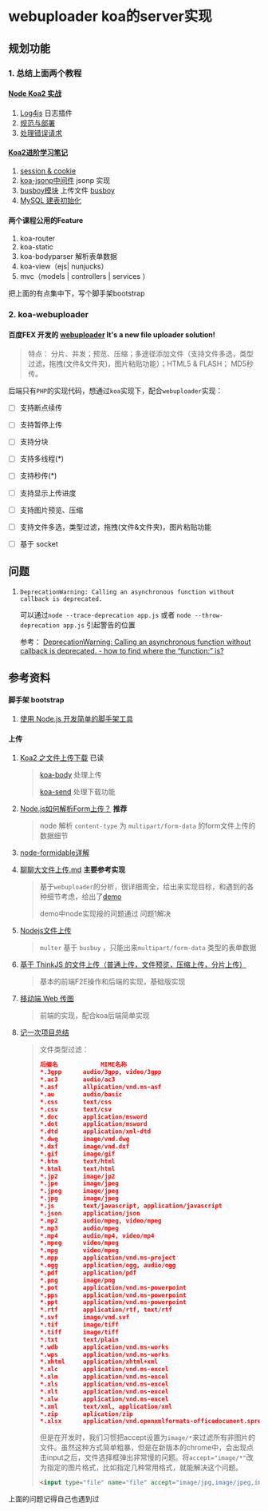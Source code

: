 # webuploader koa的server实现

## 规划功能

### 1. 总结上面两个教程

#### [Node Koa2 实战](https://github.com/ikcamp/koa2-tutorial)

1. [Log4js](https://github.com/nomiddlename/log4js-node) 日志插件
2. [规范与部署](https://github.com/ikcamp/koa2-tutorial/tree/10-mi-rule) 
3. [处理错误请求](https://github.com/ikcamp/koa2-tutorial/tree/9-mi-http-error)



####  [Koa2进阶学习笔记](https://github.com/chenshenhai/koa2-note)

1. [session & cookie](https://chenshenhai.github.io/koa2-note/note/cookie/info.html)
2. [koa-jsonp中间件](https://github.com/ChenShenhai/koa2-note/blob/master/note/jsonp/koa-jsonp.md) jsonp 实现
3. [busboy模块](https://github.com/ChenShenhai/koa2-note/blob/master/note/upload/busboy.md) 上传文件 [busboy](https://www.npmjs.com/package/busboy) 
4. [MySQL 建表初始化](https://chenshenhai.github.io/koa2-note/note/mysql/init.html) 



#### 两个课程公用的Feature

1. koa-router
2. koa-static
3. koa-bodyparser 解析表单数据
4. koa-view（ejs| nunjucks）
5. mvc（models | controllers | services ）



把上面的有点集中下，写个脚手架bootstrap

### 2. koa-webuploader

#### 百度FEX 开发的 [webuploader](https://github.com/fex-team/webuploader) It's a new file uploader solution!

> 特点： 分片、并发；预览、压缩；多途径添加文件（支持文件多选，类型过滤，拖拽(文件&文件夹)，图片粘贴功能）；HTML5 & FLASH； MD5秒传。

后端只有`PHP`的实现代码，想通过`koa`实现下，配合`webuploader`实现：

- [ ] 支持断点续传
- [ ] 支持暂停上传
- [ ] 支持分块
- [ ] 支持多线程(*)
- [ ] 支持秒传(*)
- [ ] 支持显示上传进度
- [ ] 支持图片预览、压缩
- [ ] 支持文件多选，类型过滤，拖拽(文件&文件夹)，图片粘贴功能
- [ ] 基于 socket 




## 问题

1. `DeprecationWarning: Calling an asynchronous function without callback is deprecated.`

   可以通过`node --trace-deprecation app.js`  或者 `node --throw-deprecation app.js`  引起警告的位置

   参考： [DeprecationWarning: Calling an asynchronous function without callback is deprecated. - how to find where the “function:” is?](https://stackoverflow.com/questions/41195580/deprecationwarning-calling-an-asynchronous-function-without-callback-is-depreca) 





## 参考资料

#### 脚手架 bootstrap

1. [使用 Node.js 开发简单的脚手架工具](https://github.com/lin-xin/blog/issues/27)

#### 上传

1. [Koa2 之文件上传下载](https://github.com/lin-xin/blog/issues/25) 已读

   > [koa-body](https://www.npmjs.com/package/koa-body) 处理上传
   >
   > [koa-send](https://www.npmjs.com/package/koa-send) 处理下载功能

2. [Node.js如何解析Form上传？](https://github.com/sumaolin/ebook/blob/master/md/Node.js%E5%A6%82%E4%BD%95%E8%A7%A3%E6%9E%90Form%E4%B8%8A%E4%BC%A0%EF%BC%9F.md)  **推荐**

   > node 解析 `content-type` 为 `multipart/form-data` 的form文件上传的数据细节

3. [node-formidable详解](https://github.com/sumaolin/ebook/blob/master/md/node-formidable%E8%AF%A6%E8%A7%A3.md)

4. [聊聊大文件上传.md](https://github.com/kazaff/me.kazaff.article/blob/master/%E8%81%8A%E8%81%8A%E5%A4%A7%E6%96%87%E4%BB%B6%E4%B8%8A%E4%BC%A0.md)  **主要参考实现**

   > 基于`webuploader`的分析，很详细周全，给出来实现目标，和遇到的各种细节考虑，给出了[demo](https://github.com/kazaff/webuploaderDemo) 
   >
   > demo中node实现报的问题通过 问题1解决

5. [Nodejs文件上传](http://xieyufei.com/2017/09/25/Nodejs-File-Upload.html?nsukey=3LOBfwkk%2F385vE%2F3ah0OInlID7GqSbUftOC97tSZdoO1XNXiPuRbJsMDoRhEJRbXzBpqCva1jL61LBW0uM4SyApDmmpSTkpHZ8JbNKpR%2B9dUmZPdY2xR17WKzklv6vFzGnTcnMI1trbKzXcXXPeDbGwc8GaxCpmxNzhT6CcJZkQZZjxYybo5Hfd5TdPe%2FauoUPNUfsOpT5jQbsIeXoFqIQ%3D%3D) 

   > `multer`  基于 `busbuy` ，只能出来`multipart/form-data` 类型的表单数据

6. [基于 ThinkJS 的文件上传（普通上传，文件预览，压缩上传，分片上传）](https://github.com/zhengqingxin/file-upload-demo) 

   > 基本的前端F2E操作和后端的实现，基础版实现

7. [移动端 Web 传图](https://github.com/progrape/mobile-upload-demo/issues/1) 

   > 前端的实现，配合koa后端简单实现

8. [记一次项目总结](http://xieyufei.com/2017/03/29/Project-Summary.html) 

   > 文件类型过滤：
   >
   > ```json
   > 后缀名            MIME名称
   > *.3gpp      audio/3gpp, video/3gpp
   > *.ac3       audio/ac3
   > *.asf       allpication/vnd.ms-asf
   > *.au        audio/basic
   > *.css       text/css
   > *.csv       text/csv
   > *.doc       application/msword    
   > *.dot       application/msword    
   > *.dtd       application/xml-dtd    
   > *.dwg       image/vnd.dwg    
   > *.dxf       image/vnd.dxf
   > *.gif       image/gif    
   > *.htm       text/html    
   > *.html      text/html    
   > *.jp2       image/jp2    
   > *.jpe       image/jpeg
   > *.jpeg      image/jpeg
   > *.jpg       image/jpeg    
   > *.js        text/javascript, application/javascript    
   > *.json      application/json    
   > *.mp2       audio/mpeg, video/mpeg    
   > *.mp3       audio/mpeg    
   > *.mp4       audio/mp4, video/mp4    
   > *.mpeg      video/mpeg    
   > *.mpg       video/mpeg    
   > *.mpp       application/vnd.ms-project    
   > *.ogg       application/ogg, audio/ogg    
   > *.pdf       application/pdf    
   > *.png       image/png    
   > *.pot       application/vnd.ms-powerpoint    
   > *.pps       application/vnd.ms-powerpoint    
   > *.ppt       application/vnd.ms-powerpoint    
   > *.rtf       application/rtf, text/rtf    
   > *.svf       image/vnd.svf    
   > *.tif       image/tiff    
   > *.tiff      image/tiff    
   > *.txt       text/plain    
   > *.wdb       application/vnd.ms-works    
   > *.wps       application/vnd.ms-works    
   > *.xhtml     application/xhtml+xml    
   > *.xlc       application/vnd.ms-excel    
   > *.xlm       application/vnd.ms-excel    
   > *.xls       application/vnd.ms-excel    
   > *.xlt       application/vnd.ms-excel    
   > *.xlw       application/vnd.ms-excel    
   > *.xml       text/xml, application/xml    
   > *.zip       aplication/zip    
   > *.xlsx      application/vnd.openxmlformats-officedocument.spreadsheetml.sheet
   > ```
   >
   > 但是在开发时，我们习惯把accept设置为`image/*`来过滤所有非图片的文件。虽然这种方式简单粗暴，但是在新版本的chrome中，会出现点击input之后，文件选择框弹出非常慢的问题。将`accept="image/*"`改为指定的图片格式，比如指定几种常用格式，就能解决这个问题。
   >
   > ```html
   > <input type="file" name="file" accept="image/jpg,image/jpeg,image/png,image/gif">
   > ```


上面的问题记得自己也遇到过